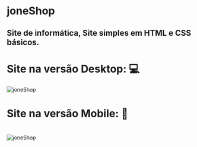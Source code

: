 # joneShop
## Site de informática, Site simples em HTML e CSS básicos.

# Site na versão Desktop: :computer:
![joneShop](https://github.com/JoneBulande/joneShop/blob/master/img/screencapture-JoneShop-index-html-2020-02-26-18_06_38.png)
##
# Site na versão Mobile: :iphone:
#
![joneShop](https://github.com/JoneBulande/joneShop/blob/master/img/b.png)
